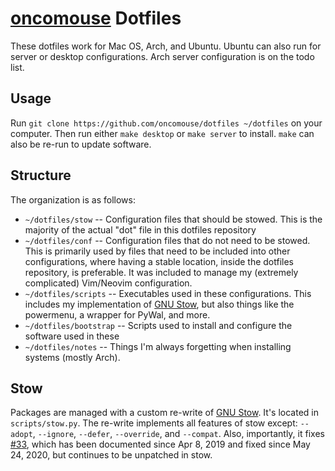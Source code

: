 # <a rel="me" href="https://hcommons.social/@oncomouse">oncomouse</a> Dotfiles

These dotfiles work for Mac OS, Arch, and Ubuntu. Ubuntu can also run for server or desktop configurations. Arch server configuration is on the todo list.

## Usage

Run `git clone https://github.com/oncomouse/dotfiles ~/dotfiles` on your computer. Then run either `make desktop` or `make server` to install. `make` can also be re-run to update software.

## Structure

The organization is as follows:

* `~/dotfiles/stow` -- Configuration files that should be stowed. This is the majority of the actual "dot" file in this dotfiles repository
* `~/dotfiles/conf` -- Configuration files that do not need to be stowed. This is primarily used by files that need to be included into other configurations, where having a stable location, inside the dotfiles repository, is preferable. It was included to manage my (extremely complicated) Vim/Neovim configuration.
* `~/dotfiles/scripts` -- Executables used in these configurations. This includes my implementation of [GNU Stow](https://www.gnu.org/software/stow/), but also things like the powermenu, a wrapper for PyWal, and more.
* `~/dotfiles/bootstrap` -- Scripts used to install and configure the software used in these 
* `~/dotfiles/notes` -- Things I'm always forgetting when installing systems (mostly Arch).

## Stow

Packages are managed with a custom re-write of [GNU Stow](https://www.gnu.org/software/stow/). It's located in `scripts/stow.py`. The re-write implements all features of stow except: `--adopt`, `--ignore`, `--defer`, `--override`, and `--compat`. Also, importantly, it fixes [#33](https://github.com/aspiers/stow/issues/33), which has been documented since Apr 8, 2019 and fixed since May 24, 2020, but continues to be unpatched in stow.

